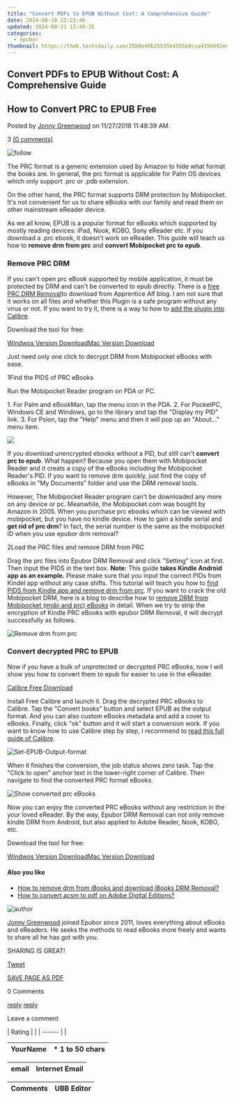 ```yaml
---
title: "Convert PDFs to EPUB Without Cost: A Comprehensive Guide"
date: 2024-08-18 22:22:46
updated: 2024-08-21 12:49:35
categories:
  - epubor
thumbnail: https://thmb.techidaily.com/25b0e40b25535b4355b8cca4194992e02cab9c78ac10458526a89f4c7d70d265.jpg
---
```


## Convert PDFs to EPUB Without Cost: A Comprehensive Guide

## How to Convert PRC to EPUB Free

Posted by [Jonny Greenwood](https://plus.google.com/u/0/+JonnyGreenwood999) on 11/27/2018 11:48:39 AM.

3 [(0 comments)](http://www.epubor.com/#comment-area) 



![follow](http://www.epubor.com/images/follow.png)

The PRC format is a generic extension used by Amazon to hide what format the books are. In general, the prc format is applicable for Palm OS devices which only support .prc or .pdb extension.

On the other hand, the PRC format supports DRM protection by Mobipocket. It's not convenient for us to share eBooks with our family and read them on other mainstream eReader device.

As we all know, EPUB is a popular format for eBooks which supported by mostly reading devices: iPad, Nook, KOBO, Sony eReader etc. If you download a .prc ebook, it doesn't work on eReader. This guide will teach us how to **remove drm from prc** and **convert Mobipocket prc to epub**.

### Remove PRC DRM

If you can't open prc eBook supported by mobile application, it must be protected by DRM and can't be converted to epub directly. There is a [free PRC DRM Removal](http://apprenticealf.wordpress.com/2012/09/10/drm-removal-tools-for-ebooks/)to download from Apprentice Alf blog. I am not sure that it works on all files and whether this Plugin is a safe program without any virus or not. If you want to try it, there is a way to how to [add the plugin into Calibre](https://tools.techidaily.com/epubor/products/).

Download the tool for free:

[Windwos Version Download](http://download.epubor.com/full-drm-removal.exe)[Mac Version Download](http://download.epubor.com/drmremoval.zip)

Just need only one click to decrypt DRM from Mobipocket eBooks with ease.

1Find the PIDS of PRC eBooks

Run the Mobipocket Reader program on PDA or PC.

1\. For Palm and eBookMan, tap the menu icon in the PDA. 
2\. For PocketPC, Windows CE and Windows, go to the library and tap the "Display my PID" link. 
3\. For Psion, tap the "Help" menu and then it will pop up an "About..." menu item. 

![](http://www.epubor.com/images/uppic/Find-PID-from-Mobipocket.jpg)

If you download unencrypted ebooks without a PID, but still can't **convert prc to epub**. What happen? Because you open them with Mobipocket Reader and it creats a copy of the eBooks including the Mobipocket Reader's PID. If you want to remove drm quickly, just find the copy of eBooks in "My Documents" folder and use the DRM removal tools.

However, The Mobipocket Reader program can't be downloaded any more on any device or pc. Meanwhile, the Mobipocket.com was bought by Amazon in 2005\. When you purchase prc ebooks which can be viewed with mobipocket, but you have no kindle device. How to gain a kindle serial and **get rid of prc drm**? In fact, the serial number is the same as the mobipocket ID when you use epubor drm removal?

2Load the PRC files and remove DRM from PRC

Drag the prc files into Epubor DRM Removal and click "Setting" icon at first. Then input the PIDS in the text box. **Note:** This guide **takes Kindle Android app as an example.** Please make sure that you input the correct PIDs from Kindel app without any case shifts. This tutorial will teach you how to [find PIDS from Kindle app and remove drm from prc](https://tools.techidaily.com/epubor/products/). If you want to crack the old Mobipocket DRM, here is a blog to describe how to [remove DRM from Mobipocket (mobi and prc) eBooks](http://www.makeuseof.com/tag/how-to-strip-mobi-and-prc-ebooks-of-encryption/) in detail. When we try to strip the encryption of Kindle PRC eBooks with epubor DRM Removal, it will decrypt successfully as follows.

![Remove drm from prc](http://www.epubor.com/images/uppic/Remove-drm-from-prc.jpg)

### Convert decrypted PRC to EPUB

Now if you have a bulk of unprotected or decrypted PRC eBooks, now I will show you how to convert them to epub for easier to use in the eReader.

[Calibre Free Download](http://calibre-ebook.com/download)

Install Free Calibre and launch it. Drag the decrypted PRC eBooks to Calibre. Tap the "Convert books" button and select EPUB as the output format. And you can also custom eBooks metadata and add a cover to eBooks. Finally, click "ok" button and it will start a conversion work. If you want to know how to use Calibre step by step, I recommend to [read this full guide of Calibre](https://tools.techidaily.com/epubor/ebook-converter/).

![Set-EPUB-Output-format](http://www.epubor.com/images/uppic/Select-EPUB-as-Output-format.png)

When it finishes the conversion, the job status shows zero task. Tap the "Click to open" anchor text in the lower-right corner of Calibre. Then navigate to find the converted PRC format eBooks.

![Show converted prc eBooks](http://www.epubor.com/images/uppic/Show-converted-prc-eBooks.jpg)

Now you can enjoy the converted PRC eBooks without any restriction in the your loved eReader. By the way, Epubor DRM Removal can not only remove kindle DRM from Android, but also applied to Adobe Reader, Nook, KOBO, etc.

Download the tool for free:

[Windwos Version Download](http://download.epubor.com/full-drm-removal.exe)[Mac Version Download](http://download.epubor.com/drmremoval.zip
)

#### Also you like

* [How to remove drm from iBooks and download iBooks DRM Removal?](https://tools.techidaily.com/epubor/products/)
* [How to convert acsm to pdf on Adobe Digital Editions?](https://tools.techidaily.com/epubor/products/)

![author](http://www.epubor.com/images/uppic/jonny.png)

[Jonny Greenwood](https://plus.google.com/u/0/+JonnyGreenwood999) joined Epubor since 2011, loves everything about eBooks and eReaders. He seeks the methods to read eBooks more freely and wants to share all he has got with you.

SHARING IS GREAT!

[Tweet](https://twitter.com/share) 

[SAVE PAGE AS PDF](https://tools.techidaily.com/epubor/products/) 



0 Comments

[reply](https://tools.techidaily.com/epubor/products/) [reply](https://tools.techidaily.com/epubor/products/) 

Leave a comment

| Rating |  |
| ------ |  |

| YourName | \*  1 to 50 chars |
| -------- | ----------------- |

| email | Internet Email |
| ----- | -------------- |

| Comments | UBB Editor |
| -------- | ---------- |

<ins class="adsbygoogle"
     style="display:block"
     data-ad-format="autorelaxed"
     data-ad-client="ca-pub-7571918770474297"
     data-ad-slot="1223367746"></ins>



<ins class="adsbygoogle"
     style="display:block"
     data-ad-client="ca-pub-7571918770474297"
     data-ad-slot="8358498916"
     data-ad-format="auto"
     data-full-width-responsive="true"></ins>
